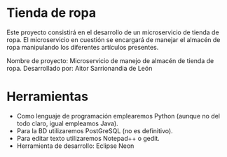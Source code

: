# Tienda de ropa
Este proyecto consistirá en el desarrollo de un microservicio de tienda de ropa. El microservicio en cuestión se encargará de manejar el almacén de ropa manipulando los diferentes artículos presentes.

Nombre de proyecto: Microservicio de manejo de almacén de tienda de ropa.
Desarrollado por: Aitor Sarrionandia de León

# Herramientas

- Como lenguaje de programación emplearemos Python (aunque no del todo claro, igual empleamos Java).
- Para la BD utilizaremos PostGreSQL (no es definitivo).
- Para editar texto utilizaremos Notepad++ o gedit.
- Herramienta de desarrollo: Eclipse Neon
